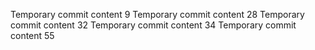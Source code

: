 Temporary commit content 9
Temporary commit content 28
Temporary commit content 32
Temporary commit content 34
Temporary commit content 55
